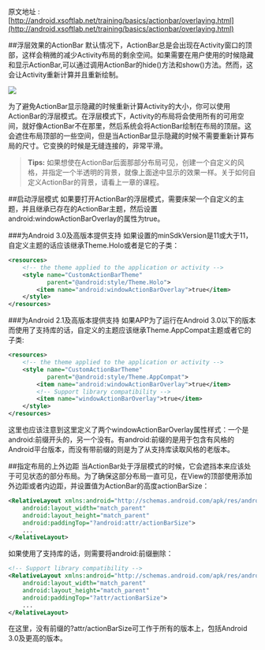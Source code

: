 原文地址 : [http://android.xsoftlab.net/training/basics/actionbar/overlaying.html](http://android.xsoftlab.net/training/basics/actionbar/overlaying.html)

##浮层效果的ActionBar
默认情况下，ActionBar总是会出现在Activity窗口的顶部，这样会稍微的减少Activity布局的剩余空间。如果需要在用户使用的时候隐藏和显示ActionBar,可以通过调用ActionBar的hide()方法和show()方法。然而，这会让Activity重新计算并且重新绘制。

![](http://android.xsoftlab.net/images/training/basics/actionbar-overlay@2x.png)

为了避免ActionBar显示隐藏的时候重新计算Activity的大小，你可以使用ActionBar的浮层模式。在浮层模式下，Activity的布局将会使用所有的可用空间，就好像ActionBar不在那里，然后系统会将ActionBar绘制在布局的顶层。这会遮住布局顶部的一些空间，但是当ActionBar显示隐藏的时候不需要重新计算布局的尺寸。它变换的时候是无缝连接的，非常平滑。
> **Tips:** 如果想使在ActionBar后面那部分布局可见，创建一个自定义的风格，并指定一个半透明的背景，就像上面途中显示的效果一样。关于如何自定义ActionBar的背景，请看上一章的课程。

##启动浮层模式
如果要打开ActionBar的浮层模式，需要床架一个自定义的主题，并且继承已存在的ActionBar主题，然后设置android:windowActionBarOverlay的属性为true。

###为Android 3.0及高版本提供支持
如果设置的minSdkVersion是11或大于11，自定义主题的话应该继承Theme.Holo或者是它的子类：

```xml
<resources>
    <!-- the theme applied to the application or activity -->
    <style name="CustomActionBarTheme"
           parent="@android:style/Theme.Holo">
        <item name="android:windowActionBarOverlay">true</item>
    </style>
</resources>
```

###为Android 2.1及高版本提供支持
如果APP为了运行在Android 3.0以下的版本而使用了支持库的话，自定义的主题应该继承Theme.AppCompat主题或者它的子类:

```xml
<resources>
    <!-- the theme applied to the application or activity -->
    <style name="CustomActionBarTheme"
           parent="@android:style/Theme.AppCompat">
        <item name="android:windowActionBarOverlay">true</item>
        <!-- Support library compatibility -->
        <item name="windowActionBarOverlay">true</item>
    </style>
</resources>
```

这里也应该注意到这里定义了两个windowActionBarOverlay属性样式：一个是android:前缀开头的，另一个没有。有android:前缀的是用于包含有风格的Android平台版本，而没有带前缀的则是为了从支持库读取风格的老版本。

##指定布局的上外边距
当ActionBar处于浮层模式的时候，它会遮挡本来应该处于可见状态的部分布局。为了确保这部分布局一直可见，在View的顶部使用添加外边距或者内边距，并设置值为ActionBar的高度actionBarSize：

```xml
<RelativeLayout xmlns:android="http://schemas.android.com/apk/res/android"
    android:layout_width="match_parent"
    android:layout_height="match_parent"
    android:paddingTop="?android:attr/actionBarSize">
    ...
</RelativeLayout>
```

如果使用了支持库的话，则需要将android:前缀删除：

```xml
<!-- Support library compatibility -->
<RelativeLayout xmlns:android="http://schemas.android.com/apk/res/android"
    android:layout_width="match_parent"
    android:layout_height="match_parent"
    android:paddingTop="?attr/actionBarSize">
    ...
</RelativeLayout>
```

在这里，没有前缀的?attr/actionBarSize可工作于所有的版本上，包括Android 3.0及更高的版本。